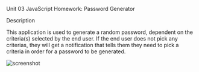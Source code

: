 Unit 03 JavaScript Homework: Password Generator

Description

This application is used to generate a random password, dependent on the criteria(s) selected by the end user. If the end user does not pick any criterias, they will get a notification that tells them they need to pick a criteria in order for a password to be generated. 

![screenshot](needcriteria.JPG)